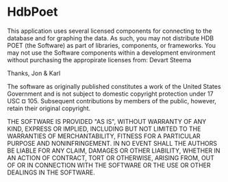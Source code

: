 HdbPoet
=======

This application uses several licensed components for connecting to the database and for graphing the data. As such, you may not distribute HDB POET (the Software) as part of libraries, components, or frameworks. You may not use the Software components within a development environment without purchasing the appropirate licenses from:
   Devart
   Steema

Thanks,
Jon & Karl

The software as originally published constitutes a work of the United States Government and is not subject to domestic copyright protection under 17 USC ¤ 105. Subsequent contributions by members of the public, however, retain their original copyright.

THE SOFTWARE IS PROVIDED "AS IS", WITHOUT WARRANTY OF ANY KIND, EXPRESS OR IMPLIED, INCLUDING BUT NOT LIMITED TO THE WARRANTIES OF MERCHANTABILITY, FITNESS FOR A PARTICULAR PURPOSE AND NONINFRINGEMENT. IN NO EVENT SHALL THE AUTHORS BE LIABLE FOR ANY CLAIM, DAMAGES OR OTHER LIABILITY, WHETHER IN AN ACTION OF CONTRACT, TORT OR OTHERWISE, ARISING FROM, OUT OF OR IN CONNECTION WITH THE SOFTWARE OR THE USE OR OTHER DEALINGS IN THE SOFTWARE.
